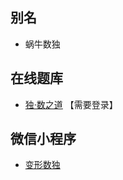 ## 别名
- 蜗牛数独

## 在线题库
- [独·数之道](http://www.sudokufans.org.cn/lx/game.index.php?type=spiral) 【需要登录】

## 微信小程序
- [变形数独](#小程序://变形数独/高端数独/3QQ2xclTUJ6u2bc)
